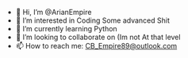 - 👋 Hi, I’m @ArianEmpire
- 👀 I’m interested in Coding Some advanced Shit
- 🌱 I’m currently learning Python
- 💞️ I’m looking to collaborate on (Im not At that level
- 📫 How to reach me: CB_Empire89@outlook.com

<!---
ArianEmpire/ArianEmpire is a ✨ special ✨ repository because its `README.md` (this file) appears on your GitHub profile.
You can click the Preview link to take a look at your changes.
--->
